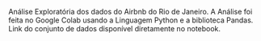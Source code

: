 
Análise Exploratória dos dados do Airbnb do Rio de Janeiro.
A Análise foi feita no Google Colab usando a Linguagem Python e a biblioteca Pandas. Link do conjunto de dados disponível diretamente no notebook.
